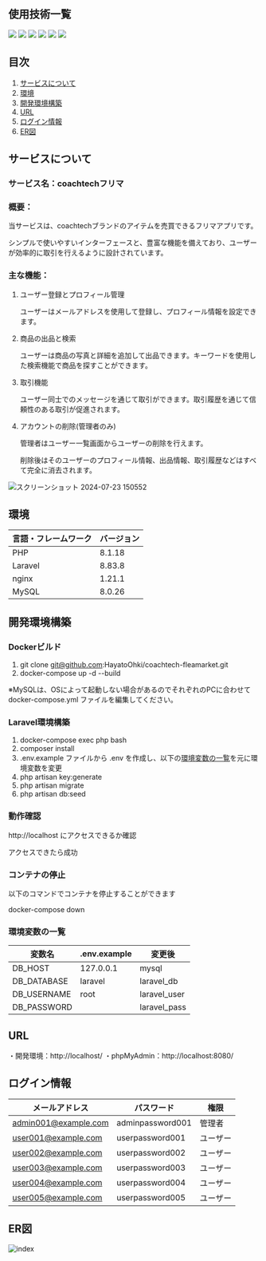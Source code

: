 <div id="top"></div>

## 使用技術一覧

<p style="display: inline">
  <!-- フロントエンドのフレームワーク一覧 -->
  
  <!-- フロントエンドの言語一覧 -->
  <img src="https://img.shields.io/badge/-Javascript-F7DF1E.svg?logo=javascript&style=plastic">
  <!-- バックエンドのフレームワーク一覧 -->
  <img src="https://img.shields.io/badge/-Laravel-E74430.svg?logo=laravel&style=plastic">
  <!-- バックエンドの言語一覧 -->
  <img src="https://img.shields.io/badge/-Php-777BB4.svg?logo=php&style=plastic">
  <!-- ミドルウェア一覧 -->
  <img src="https://img.shields.io/badge/-Nginx-269539.svg?logo=nginx&style=plastic">
  <img src="https://img.shields.io/badge/-Mysql-4479A1.svg?logo=mysql&style=plastic">
  <!-- インフラ一覧 -->
  <img src="https://img.shields.io/badge/-Docker-1488C6.svg?logo=docker&style=plastic">
</p>

## 目次

1. [サービスについて](#サービスについて)
2. [環境](#環境)
3. [開発環境構築](#開発環境構築)
4. [URL](#URL)
5. [ログイン情報](#ログイン情報)
6. [ER図](#ER図)

## サービスについて

<!-- プロジェクトの概要を記載 -->
### サービス名：coachtechフリマ
### 概要：

当サービスは、coachtechブランドのアイテムを売買できるフリマアプリです。

シンプルで使いやすいインターフェースと、豊富な機能を備えており、ユーザーが効率的に取引を行えるように設計されています。

### 主な機能：
1. ユーザー登録とプロフィール管理

    ユーザーはメールアドレスを使用して登録し、プロフィール情報を設定できます。

2. 商品の出品と検索

    ユーザーは商品の写真と詳細を追加して出品できます。キーワードを使用した検索機能で商品を探すことができます。

3. 取引機能

    ユーザー同士でのメッセージを通じて取引ができます。取引履歴を通じて信頼性のある取引が促進されます。

4. アカウントの削除(管理者のみ)

    管理者はユーザー一覧画面からユーザーの削除を行えます。

    削除後はそのユーザーのプロフィール情報、出品情報、取引履歴などはすべて完全に消去されます。


![スクリーンショット 2024-07-23 150552](https://github.com/user-attachments/assets/7fc76049-67fc-49d9-84ea-5cbd01c921ac)

## 環境

<!-- 言語、フレームワーク、ミドルウェア、インフラの一覧とバージョンを記載 -->

| 言語・フレームワーク    | バージョン  |
| --------------------- | ---------- |
| PHP                   | 8.1.18     |
| Laravel               | 8.83.8     |
| nginx                 | 1.21.1     |
| MySQL                 | 8.0.26     |

## 開発環境構築

<!-- コンテナの作成方法、パッケージのインストール方法など、開発環境構築に必要な情報を記載 -->

### Dockerビルド
1. git clone git@github.com:HayatoOhki/coachtech-fleamarket.git
2. docker-compose up -d --build

※MySQLは、OSによって起動しない場合があるのでそれぞれのPCに合わせて docker-compose.yml ファイルを編集してください。


### Laravel環境構築
1. docker-compose exec php bash
2. composer install
3. .env.example ファイルから .env を作成し、以下の[環境変数の一覧](#環境変数の一覧)を元に環境変数を変更
4. php artisan key:generate
5. php artisan migrate
6. php artisan db:seed

### 動作確認
http://localhost にアクセスできるか確認

アクセスできたら成功

### コンテナの停止

以下のコマンドでコンテナを停止することができます

docker-compose down

### 環境変数の一覧

| 変数名                  | .env.example                       | 変更後                                   |
| ---------------------- | ---------------------------------- | ---------------------------------------- |
| DB_HOST                | 127.0.0.1                          | mysql                                    |
| DB_DATABASE            | laravel                            | laravel_db                               |
| DB_USERNAME            | root                               | laravel_user                             |
| DB_PASSWORD            |                                    | laravel_pass                             |

## URL
・開発環境：http://localhost/
・phpMyAdmin：http://localhost:8080/

## ログイン情報
| メールアドレス           | パスワード                         | 権限                                      |
| ---------------------- | ---------------------------------- | ---------------------------------------- |
| admin001@example.com   | adminpassword001                   | 管理者                                    |
| user001@example.com    | userpassword001                    | ユーザー                                  |
| user002@example.com    | userpassword002                    | ユーザー                                  |
| user003@example.com    | userpassword003                    | ユーザー                                  |
| user004@example.com    | userpassword004                    | ユーザー                                  |
| user005@example.com    | userpassword005                    | ユーザー                                  |

## ER図
![index](https://github.com/user-attachments/assets/fd5cfe92-d605-44de-a458-45b1e8954f99)
